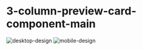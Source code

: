 # 3-column-preview-card-component-main

![desktop-design](https://github.com/TURKIES/3-column-preview-card-component-main/assets/121641881/ebc4321f-43f7-42c9-8c09-7063ef21b5ec)
![mobile-design](https://github.com/TURKIES/3-column-preview-card-component-main/assets/121641881/f6917abb-c541-4254-aa6b-75e549fee389)
